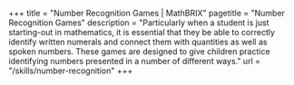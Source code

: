 +++
title = "Number Recognition Games | MathBRIX"
pagetitle = "Number Recognition Games"
description = "Particularly when a student is just starting-out in mathematics, it is essential that they be able to correctly identify written numerals and connect them with quantities as well as spoken numbers. These games are designed to give children practice identifying numbers presented in a number of different ways."
url = "/skills/number-recognition"
+++